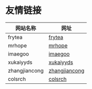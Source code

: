 # 友情链接

| 网站名称       | 网址                                             |
| ------------- | ----------------------------------------------- |
| frytea        | [frytea](https://blog.frytea.com)               |
| mrhope        | [mrhope](https://mrhope.site)                   |
| imaegoo       | [imaegoo](https://www.imaegoo.com)              |
| xukaiyyds     | [xukaiyyds](https://blog.xukaiyyds.cn)          |
| zhangjiancong | [zhangjiancong](https://blog.zhangjiancong.top) |
| colsrch       | [colsrch](https://colsrch.cn/)                  |



<CommentService darkmode=true />
